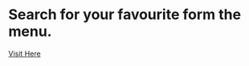 # Search for your favourite form the menu.

[Visit Here](https://kushagrasarathe.github.io/list-search-project/) 

